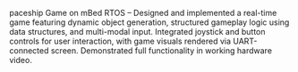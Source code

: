 paceship Game on mBed RTOS – Designed and implemented a real-time game featuring dynamic object generation, structured gameplay logic using data structures, and multi-modal input. Integrated joystick and button controls for user interaction, with game visuals rendered via UART-connected screen. Demonstrated full functionality in working hardware video.
